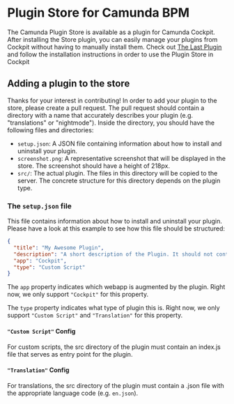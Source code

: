 # Plugin Store for Camunda BPM

The Camunda Plugin Store is available as a plugin for Camunda Cockpit. After installing the Store plugin, you can easily manage your plugins from Cockpit without having to manually install them. Check out [The Last Plugin](https://github.com/SebastianStamm/the-last-plugin) and follow the installation instructions in order to use the Plugin Store in Cockpit

## Adding a plugin to the store

Thanks for your interest in contributing! In order to add your plugin to the store, please create a pull request. The pull request should contain a directory with a name that accurately describes your plugin (e.g. "translations" or "nightmode"). Inside the directory, you should have the following files and directories:

- `setup.json`: A JSON file containing information about how to install and uninstall your plugin.
- `screenshot.png`: A representative screenshot that will be displayed in the store. The screenshot should have a height of 218px.
- `src/`: The actual plugin. The files in this directory will be copied to the server. The concrete structure for this directory depends on the plugin type.

### The `setup.json` file

This file contains information about how to install and uninstall your plugin. Please have a look at this example to see how this file should be structured:

```json
{
  "title": "My Awesome Plugin",
  "description": "A short description of the Plugin. It should not contain more than 250 characters",
  "app": "Cockpit",
  "type": "Custom Script"
}
```

The `app` property indicates which webapp is augmented by the plugin. Right now, we only support `"Cockpit"` for this property.

The `type` property indicates what type of plugin this is. Right now, we only support `"Custom Script"` and `"Translation"` for this property.

#### `"Custom Script"` Config

For custom scripts, the src directory of the plugin must contain an index.js file that serves as entry point for the plugin.

#### `"Translation"` Config

For translations, the src directory of the plugin must contain a .json file with the appropriate language code (e.g. `en.json`).

